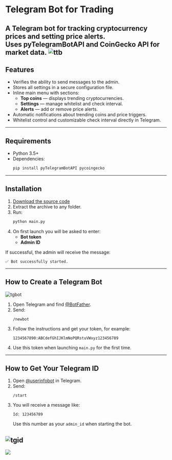 # Telegram Bot for Trading

A Telegram bot for tracking cryptocurrency prices and setting price alerts.  
Uses **pyTelegramBotAPI** and **CoinGecko API** for market data.
![ttb](https://i.imgur.com/c7uETtP.jpeg)
---



## Features


- Verifies the ability to send messages to the admin.
- Stores all settings in a secure configuration file.
- Inline main menu with sections:
  - **Top coins** — displays trending cryptocurrencies.
  - **Settings** — manage whitelist and check interval.
  - **Alerts** — add or remove price alerts.
- Automatic notifications about trending coins and price triggers.
- Whitelist control and customizable check interval directly in Telegram.

---

## Requirements

- Python 3.5+
- Dependencies:
  ```bash
  pip install pyTelegramBotAPI pycoingecko
  ```

---

## Installation

1. [Download the source code](https://github.com/kranoley/trading-telegram-bot/archive/refs/heads/main.zip)
2. Extract the archive to any folder.
3. Run:
   ```bash
   python main.py
   ```
4. On first launch you will be asked to enter:
   - **Bot token**
   - **Admin ID**

If successful, the admin will receive the message:
```
✅ Bot successfully started.
```

---

## How to Create a Telegram Bot
![tgbot](https://i.imgur.com/sQ098Ed.jpeg)
1. Open Telegram and find [@BotFather](https://t.me/BotFather).
2. Send:
   ```
   /newbot
   ```
3. Follow the instructions and get your token, for example:
   ```
   1234567890:ABCdefGhIJKlmNoPQRstuVWxyz123456789
   ```
4. Use this token when launching `main.py` for the first time.

---

## How to Get Your Telegram ID

1. Open [@userinfobot](https://t.me/userinfobot) in Telegram.
2. Send:
   ```
   /start
   ```
3. You will receive a message like:
   ```
   Id: 123456789
   ```
   Use this number as your `admin_id` when starting the bot.

![tgid](https://i.imgur.com/B4nYSQH.jpeg)
---
<img src="https://t.bkit.co/w_68ea01aa4a349.gif" />


